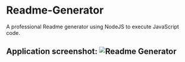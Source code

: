 # Readme-Generator
A professional  Readme generator using NodeJS to execute JavaScript code.

## Application screenshot: ![Readme Generator](https://github.com/J-T-Paden/Readme-Generator/assets/136770879/168176a0-000e-4f2a-bc98-da8dc303c4cb)
